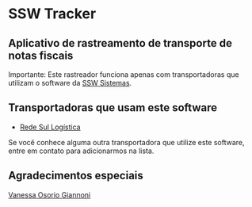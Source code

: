 # SSW Tracker

## Aplicativo de rastreamento de transporte de notas fiscais

Importante: Este rastreador funciona apenas com transportadoras que utilizam o software da [SSW Sistemas](https://sswsistemas.com.br/o-sistema-ssw).

## Transportadoras que usam este software

* [Rede Sul Logística](https://www.redesullog.com.br/)

Se você conhece alguma outra transportadora que utilize este software, entre em contato para adicionarmos na lista.

## Agradecimentos especiais

[Vanessa Osorio Giannoni](https://github.com/vanessagiannoni "Vanessa Osorio Giannoni")
